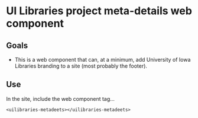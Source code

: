 # UI Libraries project meta-details web component

## Goals
- This is a web component that can, at a minimum, add University of Iowa Libraries branding to a site (most probably the footer).

## Use
In the site, include the web component tag...

`<uilibraries-metadeets></uilibraries-metadeets>`

